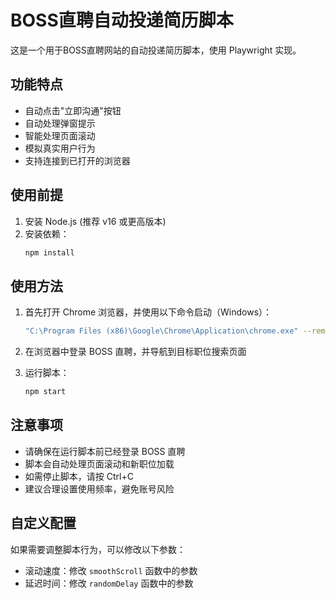 # BOSS直聘自动投递简历脚本

这是一个用于BOSS直聘网站的自动投递简历脚本，使用 Playwright 实现。

## 功能特点

- 自动点击"立即沟通"按钮
- 自动处理弹窗提示
- 智能处理页面滚动
- 模拟真实用户行为
- 支持连接到已打开的浏览器

## 使用前提

1. 安装 Node.js (推荐 v16 或更高版本)
2. 安装依赖：
   ```bash
   npm install
   ```

## 使用方法

1. 首先打开 Chrome 浏览器，并使用以下命令启动（Windows）：
   ```bash
   "C:\Program Files (x86)\Google\Chrome\Application\chrome.exe" --remote-debugging-port=9222 --user-data-dir="C:\temp\chrome-debug-profile"
   ```

2. 在浏览器中登录 BOSS 直聘，并导航到目标职位搜索页面

3. 运行脚本：
   ```bash
   npm start
   ```

## 注意事项

- 请确保在运行脚本前已经登录 BOSS 直聘
- 脚本会自动处理页面滚动和新职位加载
- 如需停止脚本，请按 Ctrl+C
- 建议合理设置使用频率，避免账号风险

## 自定义配置

如果需要调整脚本行为，可以修改以下参数：
- 滚动速度：修改 `smoothScroll` 函数中的参数
- 延迟时间：修改 `randomDelay` 函数中的参数 
